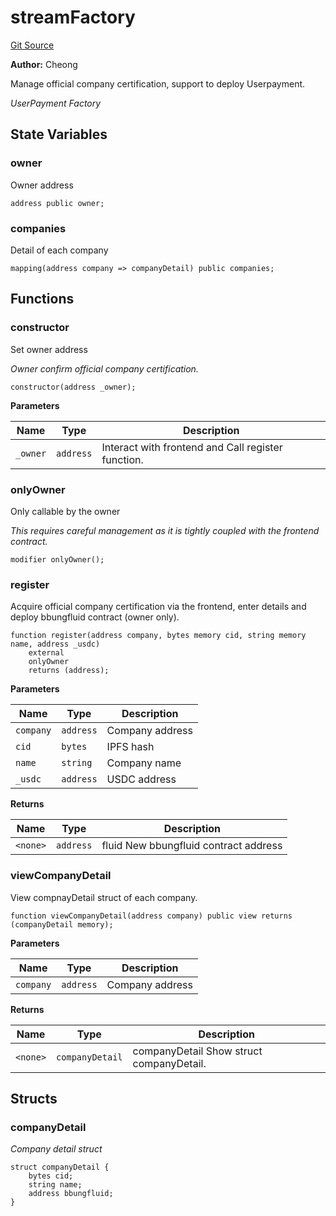 # streamFactory
[Git Source](https://github.com/rex0x1b/bbotest/blob/952245d2f0f964269ce96a185bc1003056f1ad8f/src/streamFactory.sol)

**Author:**
Cheong

Manage official company certification, support to deploy Userpayment.

*UserPayment Factory*


## State Variables
### owner
Owner address


```solidity
address public owner;
```


### companies
Detail of each company


```solidity
mapping(address company => companyDetail) public companies;
```


## Functions
### constructor

Set owner address

*Owner confirm official company certification.*


```solidity
constructor(address _owner);
```
**Parameters**

|Name|Type|Description|
|----|----|-----------|
|`_owner`|`address`|Interact with frontend and Call register function.|


### onlyOwner

Only callable by the owner

*This requires careful management as it is tightly coupled with the frontend contract.*


```solidity
modifier onlyOwner();
```

### register

Acquire official company certification via the frontend, enter details and deploy bbungfluid contract (owner only).


```solidity
function register(address company, bytes memory cid, string memory name, address _usdc)
    external
    onlyOwner
    returns (address);
```
**Parameters**

|Name|Type|Description|
|----|----|-----------|
|`company`|`address`|Company address|
|`cid`|`bytes`|IPFS hash|
|`name`|`string`|Company name|
|`_usdc`|`address`|USDC address|

**Returns**

|Name|Type|Description|
|----|----|-----------|
|`<none>`|`address`|fluid New bbungfluid contract address|


### viewCompanyDetail

View compnayDetail struct of each company.


```solidity
function viewCompanyDetail(address company) public view returns (companyDetail memory);
```
**Parameters**

|Name|Type|Description|
|----|----|-----------|
|`company`|`address`|Company address|

**Returns**

|Name|Type|Description|
|----|----|-----------|
|`<none>`|`companyDetail`|companyDetail Show struct companyDetail.|


## Structs
### companyDetail
*Company detail struct*


```solidity
struct companyDetail {
    bytes cid;
    string name;
    address bbungfluid;
}
```

